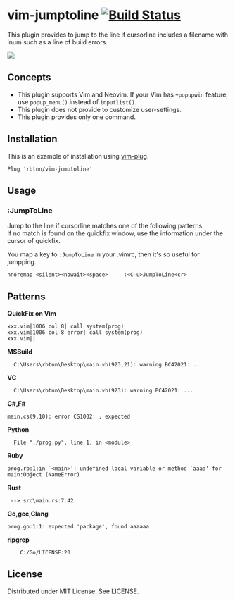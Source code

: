 
# vim-jumptoline [![Build Status](https://travis-ci.org/rbtnn/vim-jumptoline.svg?branch=master)](https://travis-ci.org/rbtnn/vim-jumptoline)

This plugin provides to jump to the line if cursorline includes a filename with lnum such as a line of build errors.

![](https://raw.githubusercontent.com/rbtnn/vim-jumptoline/master/jumptoline.gif)

## Concepts

* This plugin supports Vim and Neovim. If your Vim has `+popupwin` feature, use `popup_menu()` instead of `inputlist()`.
* This plugin does not provide to customize user-settings.
* This plugin provides only one command.

## Installation

This is an example of installation using [vim-plug](https://github.com/junegunn/vim-plug).

```
Plug 'rbtnn/vim-jumptoline'
```

## Usage

### :JumpToLine

Jump to the line if cursorline matches one of the following patterns.  
If no match is found on the quickfix window, use the information under the cursor of quickfix.  

You map a key to `:JumpToLine` in your .vimrc, then it's so useful for jumpping.

```
nnoremap <silent><nowait><space>     :<C-u>JumpToLine<cr>
```

## Patterns

__QuickFix on Vim__
```
xxx.vim|1006 col 8| call system(prog)
xxx.vim|1006 col 8 error| call system(prog)
xxx.vim||
```

__MSBuild__
```
  C:\Users\rbtnn\Desktop\main.vb(923,21): warning BC42021: ...
```

__VC__
```
  C:\Users\rbtnn\Desktop\main.vb(923): warning BC42021: ...
```

__C#,F#__
```
main.cs(9,10): error CS1002: ; expected
```

__Python__
```
  File "./prog.py", line 1, in <module>
```

__Ruby__
```
prog.rb:1:in `<main>': undefined local variable or method `aaaa' for main:Object (NameError)
```

__Rust__
```
 --> src\main.rs:7:42
```

__Go,gcc,Clang__
```
prog.go:1:1: expected 'package', found aaaaaa
```

__ripgrep__
```
    C:/Go/LICENSE:20
```

## License

Distributed under MIT License. See LICENSE.
